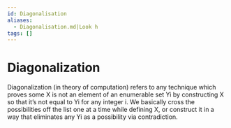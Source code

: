 ```yaml
---
id: Diagonalisation
aliases:
  - Diagonalisation.md|Look h
tags: []
---
```


# Diagonalization
Diagonalization (in theory of computation) refers to any technique which proves some X is not an element of an enumerable set Yi by constructing X so that it’s not equal to Yi for any integer i. We basically cross the possibilities off the list one at a time while defining X, or construct it in a way that eliminates any Yi as a possibility via contradiction.
